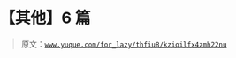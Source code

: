 # 【其他】6 篇

> 原文：[`www.yuque.com/for_lazy/thfiu8/kzioilfx4zmh22nu`](https://www.yuque.com/for_lazy/thfiu8/kzioilfx4zmh22nu)



